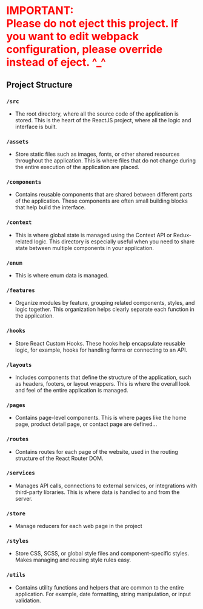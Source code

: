 # <span style='color: red'>IMPORTANT: <br /> Please do not eject this project. If you want to edit webpack configuration, please override instead of eject. ^_^</span>

## Project Structure
### `/src`
* The root directory, where all the source code of the application is stored. This is the heart of the ReactJS project, where all the logic and interface is built.
### `/assets`
* Store static files such as images, fonts, or other shared resources throughout the application. This is where files that do not change during the entire execution of the application are placed.
### `/components`
* Contains reusable components that are shared between different parts of the application. These components are often small building blocks that help build the interface.
### `/context`
* This is where global state is managed using the Context API or Redux-related logic. This directory is especially useful when you need to share state between multiple components in your application.
### `/enum`
* This is where enum data is managed.
### `/features`
* Organize modules by feature, grouping related components, styles, and logic together. This organization helps clearly separate each function in the application.
### `/hooks`
* Store React Custom Hooks. These hooks help encapsulate reusable logic, for example, hooks for handling forms or connecting to an API.
### `/layouts`
* Includes components that define the structure of the application, such as headers, footers, or layout wrappers. This is where the overall look and feel of the entire application is managed.
### `/pages`
* Contains page-level components. This is where pages like the home page, product detail page, or contact page are defined...
### `/routes`
* Contains routes for each page of the website, used in the routing structure of the React Router DOM.
### `/services`
* Manages API calls, connections to external services, or integrations with third-party libraries. This is where data is handled to and from the server.
### `/store`
* Manage reducers for each web page in the project
### `/styles`
* Store CSS, SCSS, or global style files and component-specific styles. Makes managing and reusing style rules easy.
### `/utils`
* Contains utility functions and helpers that are common to the entire application. For example, date formatting, string manipulation, or input validation.